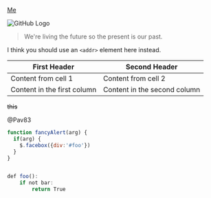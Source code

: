 [Me](https://github.com/Pav83)

![GitHub Logo](/images/logo.png)

> We're living the future so
> the present is our past.

I think you should use an
`<addr>` element here instead.

        
First Header | Second Header
------------ | -------------
Content from cell 1 | Content from cell 2
Content in the first column | Content in the second column

~~this~~

@Pav83


```javascript
function fancyAlert(arg) {
  if(arg) {
    $.facebox({div:'#foo'})
  }
}


def foo():
    if not bar:
        return True
